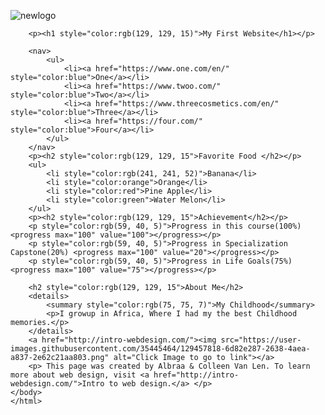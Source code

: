 ![newlogo](https://user-images.githubusercontent.com/35445464/129457818-6d82e287-2638-4aea-a837-2e62c21aa803.png)

<!DOCTYPE html>
<html lang="en">
    <head>
        <meta charset="UTF-8">
        <title>Final Project</title>
    </head>
    <body>

        <p><h1 style="color:rgb(129, 129, 15)">My First Website</h1></p>
      
        <nav>
            <ul>
                <li><a href="https://www.one.com/en/" style="color:blue">One</a></li>
                <li><a href="https://www.twoo.com/" style="color:blue">Two</a></li>
                <li><a href="https://www.threecosmetics.com/en/" style="color:blue">Three</a></li>
                <li><a href="https://four.com/" style="color:blue">Four</a></li>
            </ul>
        </nav>
        <p><h2 style="color:rgb(129, 129, 15">Favorite Food </h2></p>
        <ul>
            <li style="color:rgb(241, 241, 52)">Banana</li>
            <li style="color:orange">Orange</li>
            <li style="color:red">Pine Apple</li>
            <li style="color:green">Water Melon</li>
        </ul>
        <p><h2 style="color:rgb(129, 129, 15">Achievement</h2></p>
        <p style="color:rgb(59, 40, 5)">Progress in this course(100%) <progress max="100" value="100"></progress></p>
        <p style="color:rgb(59, 40, 5)">Progress in Specialization Capstone(20%) <progress max="100" value="20"></progress></p>
        <p style="color:rgb(59, 40, 5)">Progress in Life Goals(75%) <progress max="100" value="75"></progress></p>

        <h2 style="color:rgb(129, 129, 15">About Me</h2>
        <details>
            <summary style="color:rgb(75, 75, 7)">My Childhood</summary>
            <p>I growup in Africa, Where I had my the best Childhood memories.</p>
        </details>
        <a href="http://intro-webdesign.com/"><img src="https://user-images.githubusercontent.com/35445464/129457818-6d82e287-2638-4aea-a837-2e62c21aa803.png" alt="Click Image to go to link"></a>
        <p> This page was created by Albraa & Colleen Van Len. To learn more about web design, visit <a href="http://intro-webdesign.com/">Intro to web design.</a> </p>
    </body>
    </html>
